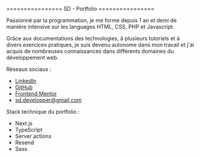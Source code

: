 
================ SD - Portfolio ================


Passionné par la programmation, je me forme depuis 1 an et demi de manière intensive sur les languages HTML, CSS, PHP et Javascript.

Grâce aux documentations des technologies, à plusieurs tutoriels et à divers exercices pratiques, je suis devenu autonome dans mon travail et j'ai acquis de nombreuses connaissances dans différents domaines du développement web.


Réseaux sociaux :
- [LinkedIn](https://www.linkedin.com/in/steven-durand-3b347126b/)
- [GitHub](https://github.com/SdevWeb7)
- [Frontend Mentor](https://www.frontendmentor.io/profile/Veustyle)
- [sd.developper@gmail.com](mailto:sd.developper@gmail.com)




Stack technique du portfolio :
- Next.js
- TypeScript
- Server actions
- Resend
- Sass